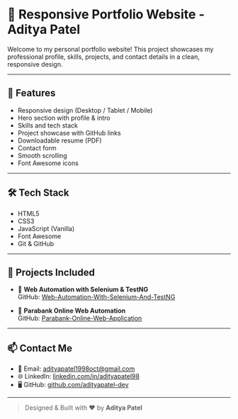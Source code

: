 # 💼 Responsive Portfolio Website - Aditya Patel

Welcome to my personal portfolio website! This project showcases my professional profile, skills, projects, and contact details in a clean, responsive design.

---

## 🚀 Features

- Responsive design (Desktop / Tablet / Mobile)
- Hero section with profile & intro
- Skills and tech stack
- Project showcase with GitHub links
- Downloadable resume (PDF)
- Contact form
- Smooth scrolling
- Font Awesome icons

---

## 🛠️ Tech Stack

- HTML5
- CSS3
- JavaScript (Vanilla)
- Font Awesome
- Git & GitHub

---


## 📌 Projects Included

- 🔹 **Web Automation with Selenium & TestNG**  
  GitHub: [Web-Automation-With-Selenium-And-TestNG](https://github.com/Adityapatel-dev/Web-Automation-With-Selenium-And-TestNG)

- 🔹 **Parabank Online Web Automation**  
  GitHub: [Parabank-Online-Web-Application](https://github.com/Adityapatel-dev/Parabank-Online-Web-Application)

---

## 📫 Contact Me

- 📧 Email: adityapatel1998oct@gmail.com  
- 🌐 LinkedIn: [linkedin.com/in/adityapatel98](https://linkedin.com/in/adityapatel98)  
- 🖥️ GitHub: [github.com/adityapatel-dev](https://github.com/adityapatel-dev)

---

> Designed & Built with ❤️ by **Aditya Patel**
